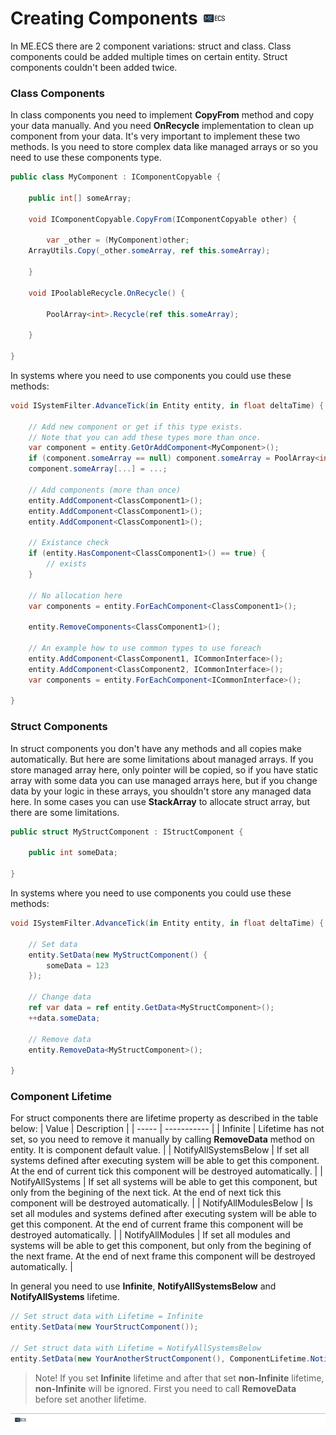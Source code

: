 # Creating Components [![](Logo-Tiny.png)](/../../#glossary)
In ME.ECS there are 2 component variations: struct and class. Class components could be added multiple times on certain entity. Struct components couldn't been added twice.

### Class Components

In class components you need to implement **CopyFrom** method and copy your data manually. And you need **OnRecycle** implementation to clean up component from your data. It's very important to implement these two methods. Is you need to store complex data like managed arrays or so you need to use these components type.
```csharp
public class MyComponent : IComponentCopyable {
        
    public int[] someArray;

    void IComponentCopyable.CopyFrom(IComponentCopyable other) {

        var _other = (MyComponent)other;
	ArrayUtils.Copy(_other.someArray, ref this.someArray);

    }
       
    void IPoolableRecycle.OnRecycle() {

        PoolArray<int>.Recycle(ref this.someArray);

    }

}
```

In systems where you need to use components you could use these methods:
```csharp
void ISystemFilter.AdvanceTick(in Entity entity, in float deltaTime) {
    
    // Add new component or get if this type exists.
    // Note that you can add these types more than once.
    var component = entity.GetOrAddComponent<MyComponent>();
    if (component.someArray == null) component.someArray = PoolArray<int>.Spawn(10);
    component.someArray[...] = ...;

    // Add components (more than once)
    entity.AddComponent<ClassComponent1>();
    entity.AddComponent<ClassComponent1>();
    entity.AddComponent<ClassComponent1>();
    
    // Existance check
    if (entity.HasComponent<ClassComponent1>() == true) {
    	// exists
    }
    
    // No allocation here
    var components = entity.ForEachComponent<ClassComponent1>();
    
    entity.RemoveComponents<ClassComponent1>();
    
    // An example how to use common types to use foreach
    entity.AddComponent<ClassComponent1, ICommonInterface>();
    entity.AddComponent<ClassComponent2, ICommonInterface>();
    var components = entity.ForEachComponent<ICommonInterface>();
    
}
```

### Struct Components

In struct components you don't have any methods and all copies make automatically. But here are some limitations about managed arrays. If you store managed array here, only pointer will be copied, so if you have static array with some data you can use managed arrays here, but if you change data by your logic in these arrays, you shouldn't store any managed data here. In some cases you can use **StackArray** to allocate struct array, but there are some limitations.
```csharp
public struct MyStructComponent : IStructComponent {
        
    public int someData;

}
```

In systems where you need to use components you could use these methods:
```csharp
void ISystemFilter.AdvanceTick(in Entity entity, in float deltaTime) {
      
    // Set data
    entity.SetData(new MyStructComponent() {
    	someData = 123
    });

    // Change data
    ref var data = ref entity.GetData<MyStructComponent>();
    ++data.someData;
    
    // Remove data
    entity.RemoveData<MyStructComponent>();
    
}
```

### Component Lifetime

For struct components there are lifetime property as described in the table below:
| Value | Description |
| ----- | ----------- |
| Infinite | Lifetime has not set, so you need to remove it manually by calling **RemoveData** method on entity. It is component default value. |
| NotifyAllSystemsBelow | If set all systems defined after executing system will be able to get this component. At the end of current tick this component will be destroyed automatically. |
| NotifyAllSystems | If set all systems will be able to get this component, but only from the begining of the next tick. At the end of next tick this component will be destroyed automatically. |
| NotifyAllModulesBelow | Is set all modules and systems defined after executing system will be able to get this component. At the end of current frame this component will be destroyed automatically. |
| NotifyAllModules | If set all modules and systems will be able to get this component, but only from the begining of the next frame. At the end of next frame this component will be destroyed automatically. |

In general you need to use **Infinite**, **NotifyAllSystemsBelow** and **NotifyAllSystems** lifetime.
```csharp
// Set struct data with Lifetime = Infinite
entity.SetData(new YourStructComponent());

// Set struct data with Lifetime = NotifyAllSystemsBelow
entity.SetData(new YourAnotherStructComponent(), ComponentLifetime.NotifyAllSystemsBelow);
```

> Note! If you set **Infinite** lifetime and after that set **non-Infinite** lifetime, **non-Infinite** will be ignored. First you need to call **RemoveData** before set another lifetime.
        
[![](Footer.png)](/../../#glossary)
